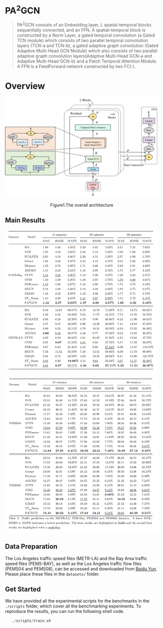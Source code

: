 # $\text{PA}^2\text{GCN}$

>  $\text{PA}^2\text{GCN}$ consists of an Embedding layer, $L$ spatial-temporal blocks sequentially connected, and an FFN.  A spatial-temporal block is constructed by a Norm Layer, a gated temporal convolution (a Gated TCN module) which consists of two parallel temporal convolution layers (TCN-a and TCN-b), a gated adaptive graph convolution (Gated Adaptive Multi-Head GCN Module) which also consists of two parallel adaptive graph convolution layers(Adaptive Multi-Head GCN-a and Adaptive Multi-Head GCN-b) and a Patch Temporal Attention Module. A FFN is a FeedForward network constructed by two FC($\cdot$).                



# Overview

![](./image/overview.png)	

<center><p>Figure1.The overall architecture</p></center>				



## Main Results

![](./image/result1.png)

![](./image/result2.png)



## Data Preparation

The Los Angeles traffic speed files (METR-LA) and the Bay Area traffic speed files (PEMS-BAY), as well as the Los Angeles traffic flow files (PEMS04 and PEMS08), can be accessed and downloaded from [Baidu Yun](https://pan.baidu.com/s/1ShuACUFZGR0EnEkIoYSw-A?pwd=ib60). Please place these files in the `datasets/` folder.



## Get Started

We have provided all the experimental scripts for the benchmarks in the `./scripts` folder, which cover all the benchmarking experiments. To reproduce the results, you can run the following shell code.

```python
   ./scripts/train.sh
```